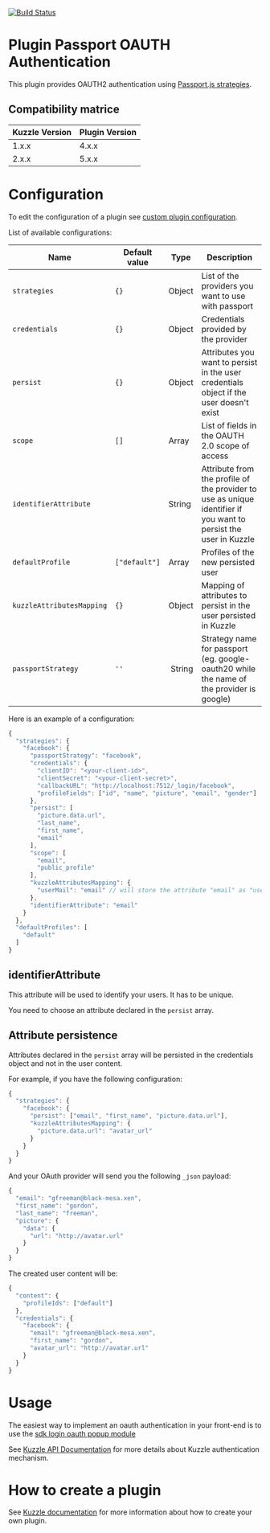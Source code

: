 [![Build Status](https://travis-ci.org/kuzzleio/kuzzle-plugin-auth-passport-oauth.svg?branch=master)](https://travis-ci.org/kuzzleio/kuzzle-plugin-auth-passport-oauth)

# Plugin Passport OAUTH Authentication

This plugin provides OAUTH2 authentication using [Passport.js strategies](http://passportjs.org/docs).

## Compatibility matrice

| Kuzzle Version | Plugin Version |
| -------------- | -------------- |
| 1.x.x          | 4.x.x          | 
| 2.x.x          | 5.x.x          | 

# Configuration

To edit the configuration of a plugin see [custom plugin configuration](https://docs.kuzzle.io/core/2/guides/essentials/configuration).

List of available configurations:

| Name | Default value | Type | Description                 |
|------|---------------|-----------|-----------------------------|
| ``strategies`` | ``{}`` | Object | List of the providers you want to use with passport |
| ``credentials`` | ``{}`` | Object | Credentials provided by the provider |
| ``persist`` | ``{}`` | Object | Attributes you want to persist in the user credentials object if the user doesn't exist |
| ``scope`` | ``[]`` | Array | List of fields in the OAUTH 2.0 scope of access |
| ``identifierAttribute`` | | String | Attribute from the profile of the provider to use as unique identifier if you want to persist the user in Kuzzle |
| ``defaultProfile`` | ``["default"]`` | Array | Profiles of the new persisted user |
| ``kuzzleAttributesMapping`` | ``{}`` | Object | Mapping of attributes to persist in the user persisted in Kuzzle |
| ``passportStrategy`` | ``''`` | String | Strategy name for passport (eg. google-oauth20 while the name of the provider is google)

Here is an example of a configuration:

```js
{
  "strategies": {
    "facebook": {
      "passportStrategy": "facebook",
      "credentials": {
        "clientID": "<your-client-id>",
        "clientSecret": "<your-client-secret>",
        "callbackURL": "http://localhost:7512/_login/facebook",
        "profileFields": ["id", "name", "picture", "email", "gender"]
      },
      "persist": [
        "picture.data.url",
        "last_name",
        "first_name",
        "email"
      ],
      "scope": [
        "email",
        "public_profile"
      ],
      "kuzzleAttributesMapping": {
        "userMail": "email" // will store the attribute "email" as "userEmail" into the user credentials object
      },
      "identifierAttribute": "email"
    }
  },
  "defaultProfiles": [
    "default"
  ]
}
```

## identifierAttribute

This attribute will be used to identify your users. It has to be unique.  

You need to choose an attribute declared in the `persist` array.

## Attribute persistence

Attributes declared in the `persist` array will be persisted in the credentials object and not in the user content.  

For example, if you have the following configuration:
```js
{
  "strategies": {
    "facebook": {
      "persist": ["email", "first_name", "picture.data.url"],
      "kuzzleAttributesMapping": {
        "picture.data.url": "avatar_url"
      }
    }
  }
}
```

And your OAuth provider will send you the following `_json` payload:
```js
{
  "email": "gfreeman@black-mesa.xen",
  "first_name": "gordon",
  "last_name": "freeman",
  "picture": {
    "data": {
      "url": "http://avatar.url"
    }
  }
}
```

The created user content will be:
```js
{
  "content": {
    "profileIds": ["default"]
  },
  "credentials": {
    "facebook": {
      "email": "gfreeman@black-mesa.xen",
      "first_name": "gordon",
      "avatar_url": "http://avatar.url"
    }
  }
}
```

# Usage

The easiest way to implement an oauth authentication in your front-end is to use the [sdk login oauth popup module](https://github.com/kuzzleio/kuzzle-sdk-login-oauth-popup)

See [Kuzzle API Documentation](https://docs.kuzzle.io/core/2/guides/essentials/user-authentication/) for more details about Kuzzle authentication mechanism.

# How to create a plugin

See [Kuzzle documentation](https://docs.kuzzle.io/core/2/plugins/essentials/introduction/) for more information about how to create your own plugin.
